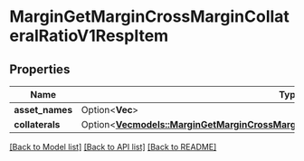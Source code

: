 # MarginGetMarginCrossMarginCollateralRatioV1RespItem

## Properties

Name | Type | Description | Notes
------------ | ------------- | ------------- | -------------
**asset_names** | Option<**Vec<String>**> |  | [optional]
**collaterals** | Option<[**Vec<models::MarginGetMarginCrossMarginCollateralRatioV1RespItemCollateralsInner>**](MarginGetMarginCrossMarginCollateralRatioV1RespItem_collaterals_inner.md)> |  | [optional]

[[Back to Model list]](../README.md#documentation-for-models) [[Back to API list]](../README.md#documentation-for-api-endpoints) [[Back to README]](../README.md)


